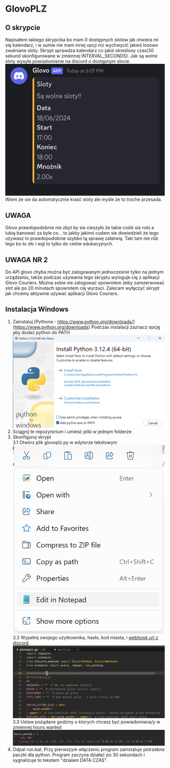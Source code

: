 # GlovoPLZ

## O skrypcie

Napisałem takiego skrypcika bo mam 0 dostępnych slotów jak otwiera mi się kalendarz, i w sumie nie mam innej opcji niz wychwycić jakieś losowo zwalniane sloty. Skrypt sprawdza kalendarz co jakiś określony czas(30 sekund skonfigurowane w zmiennej INTERVAL_SECONDS). Jak są wolne sloty wysyła powiadomienie na discord o dostępnym slocie.
![Powiadomienie screenshot](/instalacja_skreeny/discord.jpg)
Wiem że sie da automatycznie kraść sloty ale myśle że to troche przesada.

## UWAGA

Glovo prawdopodobnie nie zbyt by sie cieszyło że takie cośik sie robi a lubią banować za byle co... to jakby jakimś cudem sie dowiedzieli że tego używasz to prawdopodobnie szybko tą sprawę załatwią. Taki tam nie rób tego bo to zło i wgl to tylko do celów edukacyjnych.

## UWAGA NR 2

Do API glovo chyba można być zalogowanym jednocześnie tylko na jednym urządzeniu, także podczas używania tego skryptu wyloguje cię z aplikacji Glovo Couriers. Można sobie sie zalogować spowrotem żeby zarezerwować slot ale po 20 minutach spowrotem cię wyrzuci. Zalecam wyłączyć skrypt jak chcemy aktywnie używać aplikacji Glovo Couriers.

## Instalacja Windows

1. Zainstaluj [Pythona - https://www.python.org/downloads/](https://www.python.org/downloads)
   Podczas instalacji zaznacz opcję aby dodać python do PATH
   ![Python installer screenshot](/instalacja_skreeny/python.png)
2. Sciągnij te repozytorium i umieść pliki w jednym folderze
3. Skonfiguruj skrypt  
   3.1 Otwórz plik glovoplz.py w edytorze tekstowym  
   ![Windows context menu open in notepad](/instalacja_skreeny/notatnik.png)
   3.2 Wypełnij swojego użytkownika, hasło, kod miasta, i [webhook url z discord](https://support.discord.com/hc/pl/articles/228383668-Wst%C4%99p-do-Webhook%C3%B3w).  
   ![config screenshot](/instalacja_skreeny/konfig.png)
   3.3 Ustaw pożądane godziny o ktorych chcesz być powiadomiana/y w zmiennej hours wanted  
   ![hours screenshot](/instalacja_skreeny/godziny.png)
4. Odpal run.bat. Przy pierwszym włączeniu program zainstaluje potrzebne paczki dla python. Program zaczyna działać po 30 sekundach i sygnalizuje to tekstem "dzialam DATA CZAS".
